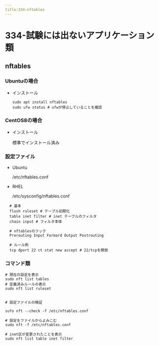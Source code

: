 ```yaml
---
title:334-nftables
---
```

# 334-試験には出ないアプリケーション類
 
## nftables


### Ubuntuの場合

- インストール
  ```
  sudo apt install nftables
  sudo ufw status # ufwが停止していることを確認
  ```

### CentOS8の場合

- インストール
  
  標準でインストール済み

### 設定ファイル


- Ubuntu
  
  /etc/nftables.conf

- RHEL

  /etc/sysconfig/nftables.conf 


```
  # 基本
  flush ruleset # テーブル初期化
  table inet filter # inet テーブルのフィルタ
  chain input # フィルタ本体

  # nftablesのフック
  Prerouting Input Formard Output Postrouting  

  # ルール例
  tcp dport 22 ct stat new accept # 22/tcpを開放
```

### コマンド類

```
# 現在の設定を表示
sudo nft list tables
# 定義済みルールの表示
sudo nft list ruleset 


# 設定ファイルの検証

sufo nft --check -f /etc/nftables.conf

# 設定をファイルからよみこむ
sudo nft -f /etc/nftables.conf 

# inet区が変更されたことを表示
sudo nft list table inet filter
```

